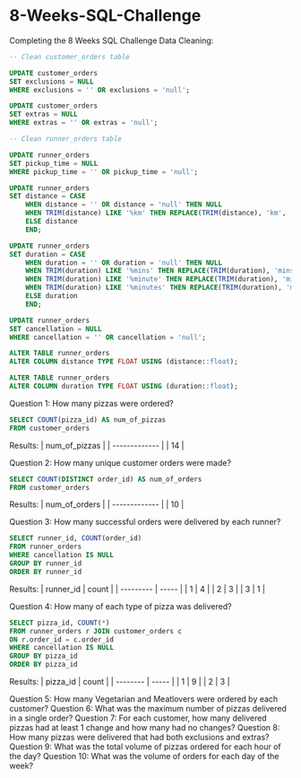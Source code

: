 # 8-Weeks-SQL-Challenge
Completing the 8 Weeks SQL Challenge
Data Cleaning:
```SQL
-- Clean customer_orders table  

UPDATE customer_orders
SET exclusions = NULL
WHERE exclusions = '' OR exclusions = 'null';

UPDATE customer_orders
SET extras = NULL
WHERE extras = '' OR extras = 'null';

-- Clean runner_orders table

UPDATE runner_orders
SET pickup_time = NULL
WHERE pickup_time = '' OR pickup_time = 'null';

UPDATE runner_orders
SET distance = CASE 
	WHEN distance = '' OR distance = 'null' THEN NULL
    WHEN TRIM(distance) LIKE '%km' THEN REPLACE(TRIM(distance), 'km', '')
    ELSE distance
    END;

UPDATE runner_orders
SET duration = CASE
	WHEN duration = '' OR duration = 'null' THEN NULL
    WHEN TRIM(duration) LIKE '%mins' THEN REPLACE(TRIM(duration), 'mins', '')
    WHEN TRIM(duration) LIKE '%minute' THEN REPLACE(TRIM(duration), 'minute', '')
    WHEN TRIM(duration) LIKE '%minutes' THEN REPLACE(TRIM(duration), 'minutes', '')
    ELSE duration
    END;

UPDATE runner_orders
SET cancellation = NULL
WHERE cancellation = '' OR cancellation = 'null';

ALTER TABLE runner_orders
ALTER COLUMN distance TYPE FLOAT USING (distance::float);

ALTER TABLE runner_orders
ALTER COLUMN duration TYPE FLOAT USING (duration::float);
```
Question 1: How many pizzas were ordered?
```SQL
SELECT COUNT(pizza_id) AS num_of_pizzas
FROM customer_orders
```

Results:
| num_of_pizzas |
| ------------- |
| 14            |

Question 2: How many unique customer orders were made?
```SQL
SELECT COUNT(DISTINCT order_id) AS num_of_orders
FROM customer_orders
```

Results:
| num_of_orders |
| ------------- |
| 10            |

Question 3: How many successful orders were delivered by each runner?
```SQL
SELECT runner_id, COUNT(order_id)
FROM runner_orders
WHERE cancellation IS NULL
GROUP BY runner_id
ORDER BY runner_id
```

Results:
| runner_id | count |
| --------- | ----- |
| 1         | 4     |
| 2         | 3     |
| 3         | 1     |

Question 4: How many of each type of pizza was delivered?
```SQL
SELECT pizza_id, COUNT(*)
FROM runner_orders r JOIN customer_orders c
ON r.order_id = c.order_id
WHERE cancellation IS NULL
GROUP BY pizza_id
ORDER BY pizza_id
```

Results:
| pizza_id | count |
| -------- | ----- |
| 1        | 9     |
| 2        | 3     |

Question 5: How many Vegetarian and Meatlovers were ordered by each customer?
Question 6: What was the maximum number of pizzas delivered in a single order?
Question 7: For each customer, how many delivered pizzas had at least 1 change and how many had no changes?
Question 8: How many pizzas were delivered that had both exclusions and extras?
Question 9: What was the total volume of pizzas ordered for each hour of the day?
Question 10: What was the volume of orders for each day of the week?
